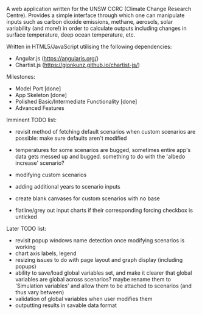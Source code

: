 A web application written for the UNSW CCRC (Climate Change Research Centre). Provides a simple interface through which one can manipulate inputs such as carbon dioxide emissions, methane, aerosols, solar variability (and more!) in order to calculate outputs including changes in surface temperature, deep ocean temperature, etc.

Written in HTML5/JavaScript utilising the following dependencies:
- Angular.js (https://angularjs.org/)
- Chartist.js (https://gionkunz.github.io/chartist-js/)

Milestones:
- Model Port [done]
- App Skeleton [done]
- Polished Basic/Intermediate Functionality [done]
- Advanced Features

Imminent TODO list:
- revisit method of fetching default scenarios when custom scenarios are possible: make sure defaults aren't modified
- temperatures for some scenarios are bugged, sometimes entire app's data gets messed up and bugged. something to do with
  the 'albedo increase' scenario?

- modifying custom scenarios
- adding additional years to scenario inputs
- create blank canvases for custom scenarios with no base
- flatline/grey out input charts if their corresponding forcing checkbox is unticked

Later TODO list:
- revisit popup windows name detection once modifying scenarios is working
- chart axis labels, legend
- resizing issues to do with page layout and graph display (including popups)
- ability to save/load global variables set, and make it clearer that global variables are global across scenarios? maybe rename them to 'Simulation variables' and allow them to be attached to scenarios (and thus vary between)
- validation of global variables when user modifies them
- outputting results in savable data format
